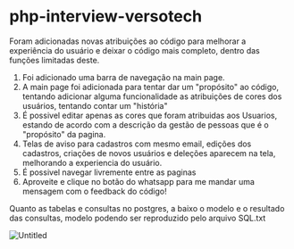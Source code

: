 # php-interview-versotech

Foram adicionadas novas atribuições ao código para melhorar a experiência do usuário e deixar o código mais completo, dentro das funções limitadas deste. 

1. Foi adicionado uma barra de navegação na main page.
2. A main page foi adicionada para tentar dar um "propósito" ao código, tentando adicionar alguma funcionalidade as atribuições de cores dos usuários, tentando contar um "história"
3. É possivel editar apenas as cores que foram atribuidas aos Usuarios, estando de acordo com a descrição da gestão de pessoas que é o "propósito" da pagina.
4. Telas de aviso para cadastros com mesmo email, edições dos cadastros, criações de novos usuários e deleções aparecem na tela, melhorando a experiencia do usuário.
5. É possivel navegar livremente entre as paginas
6. Aproveite e clique no botão do whatsapp para me mandar uma mensagem com o feedback do código!

Quanto as tabelas e consultas no postgres, a baixo o modelo e o resultado das consultas, modelo podendo ser reproduzido pelo arquivo SQL.txt

![Untitled](https://github.com/Lontrasvoadoras/php-interview-versotech/assets/88471165/4cc20820-33a0-4cda-8aae-e7feaad30d56)
